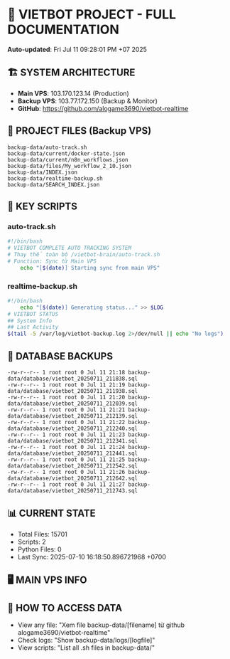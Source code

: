 # 🤖 VIETBOT PROJECT - FULL DOCUMENTATION
**Auto-updated**: Fri Jul 11 09:28:01 PM +07 2025

## 🏗️ SYSTEM ARCHITECTURE
- **Main VPS**: 103.170.123.14 (Production)
- **Backup VPS**: 103.77.172.150 (Backup & Monitor)
- **GitHub**: https://github.com/alogame3690/vietbot-realtime

## 📁 PROJECT FILES (Backup VPS)
```
backup-data/auto-track.sh
backup-data/current/docker-state.json
backup-data/current/n8n_workflows.json
backup-data/files/My_workflow_2_10.json
backup-data/INDEX.json
backup-data/realtime-backup.sh
backup-data/SEARCH_INDEX.json
```

## 🔧 KEY SCRIPTS
### auto-track.sh
```bash
#!/bin/bash
# VIETBOT COMPLETE AUTO TRACKING SYSTEM
# Thay thế toàn bộ /vietbot-brain/auto-track.sh
# Function: Sync từ Main VPS
    echo "[$(date)] Starting sync from main VPS"
```
### realtime-backup.sh
```bash
#!/bin/bash
    echo "[$(date)] Generating status..." >> $LOG
# VIETBOT STATUS
## System Info
## Last Activity
$(tail -5 /var/log/vietbot-backup.log 2>/dev/null || echo "No logs")
```

## 💾 DATABASE BACKUPS
```
-rw-r--r-- 1 root root 0 Jul 11 21:18 backup-data/database/vietbot_20250711_211838.sql
-rw-r--r-- 1 root root 0 Jul 11 21:19 backup-data/database/vietbot_20250711_211938.sql
-rw-r--r-- 1 root root 0 Jul 11 21:20 backup-data/database/vietbot_20250711_212039.sql
-rw-r--r-- 1 root root 0 Jul 11 21:21 backup-data/database/vietbot_20250711_212139.sql
-rw-r--r-- 1 root root 0 Jul 11 21:22 backup-data/database/vietbot_20250711_212240.sql
-rw-r--r-- 1 root root 0 Jul 11 21:23 backup-data/database/vietbot_20250711_212341.sql
-rw-r--r-- 1 root root 0 Jul 11 21:24 backup-data/database/vietbot_20250711_212441.sql
-rw-r--r-- 1 root root 0 Jul 11 21:25 backup-data/database/vietbot_20250711_212542.sql
-rw-r--r-- 1 root root 0 Jul 11 21:26 backup-data/database/vietbot_20250711_212642.sql
-rw-r--r-- 1 root root 0 Jul 11 21:27 backup-data/database/vietbot_20250711_212743.sql
```

## 📊 CURRENT STATE
- Total Files: 15701
- Scripts: 2
- Python Files: 0
- Last Sync: 2025-07-10 16:18:50.896721968 +0700

## 🖥️ MAIN VPS INFO


## 🚨 HOW TO ACCESS DATA
- View any file: "Xem file backup-data/[filename] từ github alogame3690/vietbot-realtime"
- Check logs: "Show backup-data/logs/[logfile]"
- View scripts: "List all .sh files in backup-data/"
